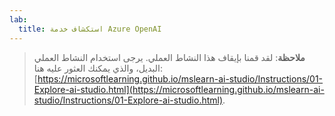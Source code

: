 ```yaml
---
lab:
  title: استكشاف خدمة Azure OpenAI
---
```


> **ملاحظة**: لقد قمنا بإيقاف هذا النشاط العملي. يرجى استخدام النشاط العملي البديل، والذي يمكنك العثور عليه هنا: [https://microsoftlearning.github.io/mslearn-ai-studio/Instructions/01-Explore-ai-studio.html](https://microsoftlearning.github.io/mslearn-ai-studio/Instructions/01-Explore-ai-studio.html).

